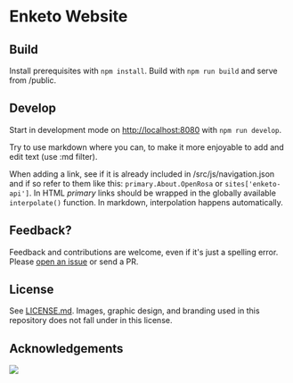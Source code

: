 Enketo Website
================

## Build

Install prerequisites with `npm install`. Build with `npm run build` and serve from /public.

## Develop

Start in development mode on [http://localhost:8080](http://localhost:8080) with `npm run develop`.

Try to use markdown where you can, to make it more enjoyable to add and edit text (use :md filter). 

When adding a link, see if it is already included in /src/js/navigation.json and if so refer to them like this: `primary.About.OpenRosa` or `sites['enketo-api']`. In HTML _primary_ links should be wrapped in the globally available `interpolate()` function. In markdown, interpolation happens automatically.

## Feedback?

Feedback and contributions are welcome, even if it's just a spelling error. Please [open an issue](https://github.com/enketo/enketo-website/issues/new) or send a PR.

## License

See [LICENSE.md](./LICENSE.md). Images, graphic design, and branding used in this repository does not fall under in this license.

## Acknowledgements

<a href="https://www.netlify.com">
  <img src="https://www.netlify.com/img/global/badges/netlify-light.svg">
</a>
